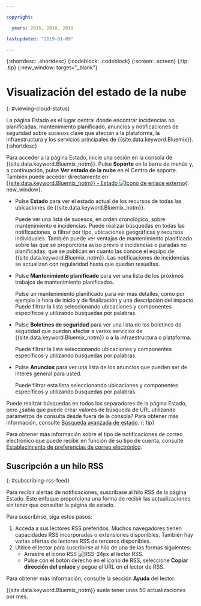 ```yaml
---

copyright:

  years: 2015, 2018, 2019 

lastupdated: "2019-01-09"

---
```


{:shortdesc: .shortdesc}
{:codeblock: .codeblock}
{:screen: .screen}
{:tip: .tip}
{:new_window: target="_blank"}

# Visualización del estado de la nube
{: #viewing-cloud-status}

La página Estado es el lugar central donde encontrar incidencias no planificadas, mantenimiento planificado, anuncios y notificaciones de seguridad sobre sucesos clave que afectan a la plataforma, la infraestructura y los servicios principales de {{site.data.keyword.Bluemix}}.
{:shortdesc}

Para acceder a la página Estado, inicie una sesión en la consola de {{site.data.keyword.Bluemix_notm}}. Pulse **Soporte** en la barra de menús y, a continuación, pulse **Ver estado de la nube** en el Centro de soporte. También puede acceder directamente en [{{site.data.keyword.Bluemix_notm}} - Estado ![Icono de enlace externo](../icons/launch-glyph.svg "Icono de enlace externo")](https://cloud.ibm.com/status){: new_window}.

* Pulse **Estado** para ver el estado actual de los recursos de todas las ubicaciones de {{site.data.keyword.Bluemix_notm}}. 

  Puede ver una lista de sucesos, en orden cronológico, sobre mantenimiento e incidencias. Puede realizar búsquedas en todas las notificaciones, o filtrar por tipo, ubicaciones geográficas y recursos individuales. También puede ver ventajas de mantenimiento planificado sobre las que se proporciona aviso previo e incidencias o paradas no planificadas, que se publican en cuanto las conoce el equipo de {{site.data.keyword.Bluemix_notm}}. Las notificaciones de incidencias se actualizan con regularidad hasta que quedan resueltas.

* Pulse **Mantenimiento planificado** para ver una lista de los próximos trabajos de mantenimiento planificados. 

  Pulse un mantenimiento planificado para ver más detalles, como por ejemplo la hora de inicio y de finalización y una descripción del impacto. Puede filtrar la lista seleccionando ubicaciones y componentes específicos y utilizando búsquedas por palabras.

* Pulse **Boletines de seguridad** para ver una lista de los boletines de seguridad que puedan afectar a varios servicios de {{site.data.keyword.Bluemix_notm}} o a la infraestructura o plataforma.

  Puede filtrar la lista seleccionando ubicaciones y componentes específicos y utilizando búsquedas por palabras.

* Pulse **Anuncios** para ver una lista de los anuncios que pueden ser de interés general para usted.

  Puede filtrar esta lista seleccionando ubicaciones y componentes específicos y utilizando búsquedas por palabras.

Puede realizar búsquedas en todos los separadores de la página Estado, pero ¿sabía que puede crear valores de búsqueda de URL utilizando parámetros de consulta desde fuera de la consola? Para obtener más información, consulte [Búsqueda avanzada de estado](/docs/get-support/status_search.html).
{: tip}

Para obtener más información sobre el tipo de notificaciones de correo electrónico que puede recibir en función de su tipo de cuenta, consulte [Establecimiento de preferencias de correo electrónico](/docs/account/email.html). 

## Suscripción a un hilo RSS
{: #subscribing-rss-feed}

Para recibir alertas de notificaciones, suscríbase al hilo RSS de la página Estado. Este enfoque proporciona una forma de recibir las actualizaciones sin tener que consultar la página de estado.

Para suscribirse, siga estos pasos:

1. Acceda a sus lectores RSS preferidos. Muchos navegadores tienen capacidades RSS incorporadas o extensiones disponibles. También hay varias ofertas de lectores RSS de terceros disponibles. 
2. Utilice el lector para suscribirse al hilo de una de las formas siguientes:
    * Arrastre el icono RSS ![RSS-24px](../icons/RSS-24px.svg) al lector RSS.
    * Pulse con el botón derecho en el icono de RSS, seleccione **Copiar dirección del enlace** y pegue el URL
en el lector de RSS.

Para obtener más información, consulte la sección **Ayuda** del lector.

{{site.data.keyword.Bluemix_notm}} suele tener unas 50 actualizaciones por mes.








